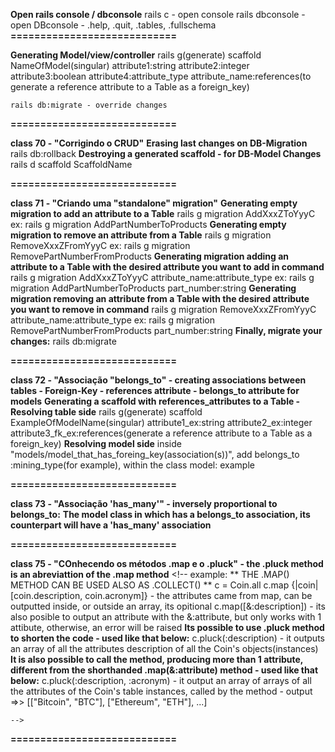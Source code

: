**Open rails console / dbconsole**
    rails c - open console
    rails dbconsole - open DBconsole - .help, .quit, .tables, .fullschema
**============================**

**Generating Model/view/controller**
    rails g(generate) scaffold NameOfModel(singular) attribute1:string attribute2:integer attribute3:boolean attribute4:attribute_type attribute_name:references(to generate a reference attribute to a Table as a foreign_key)

    rails db:migrate - override changes

**============================**

**class 70 - "Corrigindo o CRUD"**
    **Erasing last changes on DB-Migration**
        rails db:rollback
    **Destroying a generated scaffold - for DB-Model Changes**
        rails d scaffold ScaffoldName

**============================**

**class 71 - "Criando uma "standalone" migration"**
    **Generating empty migration to add an attribute to a Table**
        rails g migration AddXxxZToYyyC
        ex: rails g migration AddPartNumberToProducts
    **Generating empty migration to remove an attribute from a Table**
        rails g migration RemoveXxxZFromYyyC
        ex: rails g migration RemovePartNumberFromProducts
    **Generating migration adding an attribute to a Table with the desired attribute you want to add in command**
        rails g migration AddXxxZToYyyC attribute_name:attribute_type
        ex: rails g migration AddPartNumberToProducts part_number:string
    **Generating migration removing an attribute from a Table with the desired attribute you want to remove in command**
        rails g migration RemoveXxxZFromYyyC attribute_name:attribute_type
        ex: rails g migration RemovePartNumberFromProducts part_number:string
    **Finally, migrate your changes:**
        rails db:migrate

**============================**

**class 72 - "Associação "belongs_to" - creating associations between tables - Foreign-Key - references attribute - belongs_to attribute for models**
    **Generating a scaffold with references_attributes to a Table - Resolving table side**
        rails g(generate) scaffold ExampleOfModelName(singular) attribute1_ex:string attribute2_ex:integer attribute3_fk_ex:references(generate a reference attribute to a Table as a foreign_key)
    **Resolving model side**
        inside "models/model_that_has_foreing_key(association(s))", add belongs_to :mining_type(for example), within the class model:
            <!-- class Coin < ApplicationRecord
                belongs_to :mining_type
            end --> example

**============================**

**class 73 - "Associação 'has_many'" - inversely proportional to belongs_to:** 
    **The model class in which has a belongs_to association, its counterpart will have a 'has_many' association**
        <!-- example: 
            class Coin < ApplicationRecord
                belongs_to :mining_type
            end  
            its counterpart:
            class MiningType < ApplicationRecord
                has_many :coins(model name in plural, to express the database table and the semantic)
            end
         -->

**============================**

**class 75 - "COnhecendo os métodos .map e o .pluck" - the .pluck method is an abreviattion of the .map method** 
    <!-- example: 
        ** THE .MAP() METHOD CAN BE USED ALSO AS .COLLECT() **
        c = Coin.all
        c.map {|coin| [coin.description, coin.acronym]} - the attributes came from map, can be outputted inside, or outside an array, its opitional
        c.map([&:description]) - its also posible to output an attribute with the &:attribute, but only works with 1 attibute, otherwise, an error will be raised
        **Its possible to use .pluck method to shorten the code - used like that below:**
        c.pluck(:description) - it outputs an array of all the attributes description of all the Coin's objects(instances)
        **It is also possible to call the method, producing more than 1 attribute, different from the shorthanded .map(&:attribute) method - used like that below:** 
        c.pluck(:description, :acronym) - it output an array of arrays of all the attributes of the Coin's table instances, called by the method -
            output =>>  [["Bitcoin", "BTC"], ["Ethereum", "ETH"], ...]  

        
    -->

**============================**